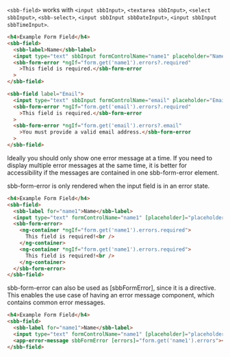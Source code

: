 `<sbb-field>` works with `<input sbbInput>`, `<textarea sbbInput>`, `<select sbbInput>`, `<sbb-select>`, `<input sbbInput sbbDateInput>`, `<input sbbInput sbbTimeInput>`.

```html
<h4>Example Form Field</h4>
<sbb-field>
  <sbb-label>Name</sbb-label>
  <input type="text" sbbInput formControlName="name1" placeholder="Name" />
  <sbb-form-error *ngIf="form.get('name1').errors?.required"
    >This field is required.</sbb-form-error
  >
</sbb-field>

<sbb-field label="Email">
  <input type="text" sbbInput formControlName="email" placeholder="Email" />
  <sbb-form-error *ngIf="form.get('email').errors?.required"
    >This field is required.</sbb-form-error
  >
  <sbb-form-error *ngIf="form.get('email').errors?.email"
    >You must provide a valid email address.</sbb-form-error
  >
</sbb-field>
```

Ideally you should only show one error message at a time.
If you need to display multiple error messages at the same time, it is better for accessibility
if the messages are contained in one sbb-form-error element.

sbb-form-error is only rendered when the input field is in an error state.

```html
<h4>Example Form Field</h4>
<sbb-field>
  <sbb-label for="name1">Name</sbb-label>
  <input type="text" formControlName="name1" [placeholder]="placeholder" id="name1" />
  <sbb-form-error>
    <ng-container *ngIf="form.get('name1').errors.required">
      This field is required!<br />
    </ng-container>
    <ng-container *ngIf="form.get('name1').errors.required">
      This field is required!<br />
    </ng-container>
  </sbb-form-error>
</sbb-field>
```

sbb-form-error can also be used as [sbbFormError], since it is a directive.
This enables the use case of having an error message component, which contains common error messages.

```html
<h4>Example Form Field</h4>
<sbb-field>
  <sbb-label for="name1">Name</sbb-label>
  <input type="text" formControlName="name1" [placeholder]="placeholder" id="name1" />
  <app-error-message sbbFormError [errors]="form.get('name1').errors"></app-error-message>
</sbb-field>
```
